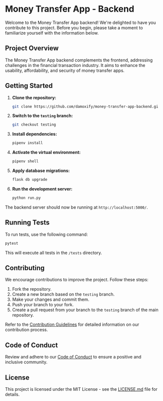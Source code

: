 # Money Transfer App - Backend

Welcome to the Money Transfer App backend! We're delighted to have you contribute to this project. Before you begin, please take a moment to familiarize yourself with the information below.

## Project Overview

The Money Transfer App backend complements the frontend, addressing challenges in the financial transaction industry. It aims to enhance the usability, affordability, and security of money transfer apps.

## Getting Started

1. **Clone the repository:**
   ```bash
   git clone https://github.com/damoxify/money-transfer-app-backend.git
   ```

2. **Switch to the `testing` branch:**
   ```bash
   git checkout testing
   ```

3. **Install dependencies:**
   ```bash
   pipenv install
   ```

4. **Activate the virtual environment:**
   ```bash
   pipenv shell
   ```

5. **Apply database migrations:**
   ```bash
   flask db upgrade
   ```

6. **Run the development server:**
   ```bash
   python run.py
   ```

The backend server should now be running at `http://localhost:5000/`.

## Running Tests

To run tests, use the following command:

```bash
pytest
```

This will execute all tests in the `/tests` directory.

## Contributing

We encourage contributions to improve the project. Follow these steps:

1. Fork the repository.
2. Create a new branch based on the `testing` branch.
3. Make your changes and commit them.
4. Push your branch to your fork.
5. Create a pull request from your branch to the `testing` branch of the main repository.

Refer to the [Contribution Guidelines](CONTRIBUTING.md) for detailed information on our contribution process.

## Code of Conduct

Review and adhere to our [Code of Conduct](CODE_OF_CONDUCT.md) to ensure a positive and inclusive community.

## License

This project is licensed under the MIT License - see the [LICENSE.md](LICENSE.md) file for details.
